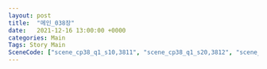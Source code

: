 ```yaml
---
layout: post
title:  "메인_038장"
date:   2021-12-16 13:00:00 +0000
categories: Main
Tags: Story Main
SceneCode: ["scene_cp38_q1_s10,3811", "scene_cp38_q1_s20,3812", "scene_cp38_q2_s10,3821", "scene_cp38_q2_s20,3822", "scene_cp38_q3_s10,3831", "scene_cp38_q3_s20,3832", "scene_cp38_q4_s10,3841", "scene_cp38_q4_s20,3842", "scene_cp38_q4_s30,3843"]
---
```

